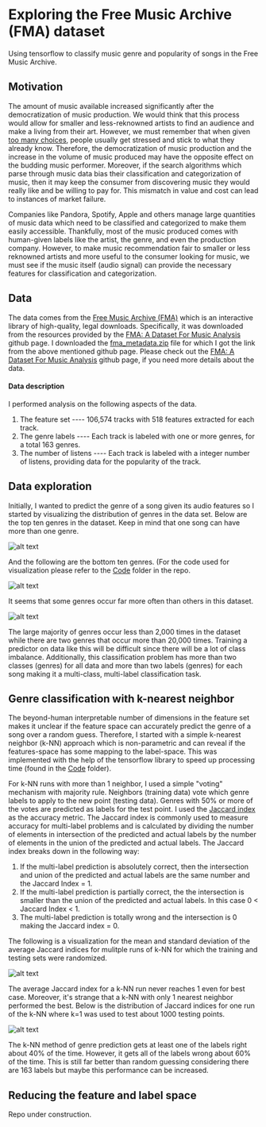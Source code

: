 # Exploring the Free Music Archive (FMA) dataset
Using tensorflow to classify music genre and popularity of songs in the Free Music Archive. 

## Motivation
The amount of music available increased significantly after the democratization of music production. We would think that this process would allow for smaller and less-reknowned artists to find an audience and make a living from their art. However, we must remember that when given [too many choices](https://en.wikipedia.org/wiki/The_Paradox_of_Choice), people usually get stressed and stick to what they already know. Therefore, the democratization of music production and the increase in the volume of music produced may have the opposite effect on the budding music performer. Moreover, if the search algorithms which parse through music data bias their classification and categorization of music, then it may keep the consumer from discovering music they would really like and be willing to pay for. This mismatch in value and cost can lead to instances of market failure. 

Companies like Pandora, Spotify, Apple and others manage large quantities of music data which need to be classified and categorized to make them easily accessible. Thankfully, most of the music produced comes with human-given labels like the artist, the genre, and even the production company. However, to make music recommendation fair to smaller or less reknowned artists and more useful to the consumer looking for music, we must see if the music itself (audio signal) can provide the necessary features for classification and categorization. 

## Data
The data comes from the [Free Music Archive (FMA)](https://freemusicarchive.org/) which is an interactive library of high-quality, legal downloads. Specifically, it was downloaded from the resources provided by the [FMA: A Dataset For Music Analysis](https://github.com/mdeff/fma/) github page. I downloaded the [fma_metadata.zip](https://os.unil.cloud.switch.ch/fma/fma_metadata.zip) file for which I got the link from the above mentioned github page. Please check out the [FMA: A Dataset For Music Analysis](https://github.com/mdeff/fma/) github page, if you need more details about the data.  

#### Data description
I performed analysis on the following aspects of the data. 

1. The feature set ---- 106,574 tracks with 518 features extracted for each track. 
2. The genre labels ---- Each track is labeled with one or more genres, for a total 163 genres.
3. The number of listens ---- Each track is labeled with a integer number of listens, providing data for the popularity of the track.

## Data exploration
Initially, I wanted to predict the genre of a song given its audio features so I started by visualizing the distribution of genres in the data set. Below are the top ten genres in the dataset. Keep in mind that one song can have more than one genre. 

![alt text](https://github.com/MiningMyBusiness/ExploringFreeMusicArchiveDataset/raw/master/Figures/topTenGenres.png "Top ten genres")

And the following are the bottom ten genres. 
(For the code used for visualization please refer to the [Code](https://github.com/MiningMyBusiness/ExploringFreeMusicArchiveDataset/raw/master/Code) folder in the repo. 

![alt text](https://github.com/MiningMyBusiness/ExploringFreeMusicArchiveDataset/raw/master/Figures/botTenGenres.png "Bottom ten genres")

It seems that some genres occur far more often than others in this dataset. 

![alt text](https://github.com/MiningMyBusiness/ExploringFreeMusicArchiveDataset/raw/master/Figures/GenreOccurence.png "Genre occurrence")

The large majority of genres occur less than 2,000 times in the dataset while there are two genres that occur more than 20,000 times. Training a predictor on data like this will be difficult since there will be a lot of class imbalance. Additionally, this classification problem has more than two classes (genres) for all data and more than two labels (genres) for each song making it a multi-class, multi-label classification task. 

## Genre classification with k-nearest neighbor
The beyond-human interpretable number of dimensions in the feature set makes it unclear if the feature space can accurately predict the genre of a song over a random guess. Therefore, I started with a simple k-nearest neighbor (k-NN) approach which is non-parametric and can reveal if the features-space has some mapping to the label-space. This was implemented with the help of the tensorflow library to speed up processing time (found in the [Code](https://github.com/MiningMyBusiness/ExploringFreeMusicArchiveDataset/raw/master/Code) folder).

For k-NN runs with more than 1 neighbor, I used a simple "voting" mechanism with majority rule. Neighbors (training data) vote which genre labels to apply to the new point (testing data). Genres with 50% or more of the votes are predicted as labels for the test point. I used the [Jaccard index](https://en.wikipedia.org/wiki/Jaccard_index) as the accuracy metric. The Jaccard index is commonly used to measure accuracy for multi-label problems and is calculated by dividing the number of elements in intersection of the predicted and actual labels by the number of elements in the union of the predicted and actual labels. The Jaccard index breaks down in the following way:

1. If the multi-label prediction is absolutely correct, then the intersection and union of the predicted and actual labels are the same number and the Jaccard Index = 1.
2. If the multi-label prediction is partially correct, the the intersection is smaller than the union of the predicted and actual labels. In this case 0 < Jaccard Index < 1.
3. The multi-label prediction is totally wrong and the intersection is 0 making the Jaccard index = 0. 

The following is a visualization for the mean and standard deviation of the average Jaccard indices for mulitple runs of k-NN for which the training and testing sets were randomized. 

![alt text](https://github.com/MiningMyBusiness/ExploringFreeMusicArchiveDataset/raw/master/Figures/kNNGenrePredictor.png "Jaccard index of k-NN runs")

The average Jaccard index for a k-NN run never reaches 1 even for best case. Moreover, it's strange that a k-NN with only 1 nearest neighbor performed the best. Below is the distribution of Jaccard indices for one run of the k-NN where k=1 was used to test about 1000 testing points. 

![alt text](https://github.com/MiningMyBusiness/ExploringFreeMusicArchiveDataset/raw/master/Figures/JaccIndxHistforK_1.png "Jaccard index distribution for one run of k-NN with k=1")

The k-NN method of genre prediction gets at least one of the labels right about 40% of the time. However, it gets all of the labels wrong about 60% of the time. This is still far better than random guessing considering there are 163 labels but maybe this performance can be increased. 

## Reducing the feature and label space 

Repo under construction. 
